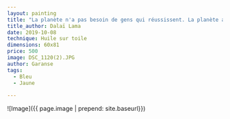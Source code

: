 ```yaml
---
layout: painting
title: "La planète n'a pas besoin de gens qui réussissent. La planète a désespérément besoin de plus de faiseurs de paix, de guérisseurs, de conteurs d'histoires et de passionnés de toutes sortes." 
title_author: Dalaï Lama
date: 2019-10-08
technique: Huile sur toile
dimensions: 60x81
price: 500
image: DSC_1120(2).JPG
author: Garanse
tags:
  - Bleu
  - Jaune
  
---
```

![Image]({{ page.image | prepend: site.baseurl}})